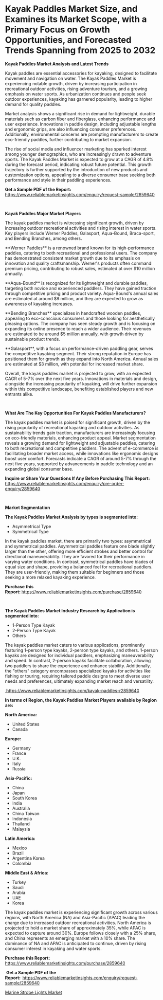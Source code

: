 <p><h1>Kayak Paddles Market Size, and Examines its Market Scope, with a Primary Focus on Growth Opportunities, and Forecasted Trends Spanning from 2025 to 2032</h1></p><p><strong>Kayak Paddles Market Analysis and Latest Trends</strong></p>
<p><p>Kayak paddles are essential accessories for kayaking, designed to facilitate movement and navigation on water. The Kayak Paddles Market is experiencing notable growth, driven by increasing participation in recreational outdoor activities, rising adventure tourism, and a growing emphasis on water sports. As urbanization continues and people seek outdoor experiences, kayaking has garnered popularity, leading to higher demand for quality paddles.</p><p>Market analysis shows a significant rise in demand for lightweight, durable materials such as carbon fiber and fiberglass, enhancing performance and user experience. Innovations in paddle design, including adjustable lengths and ergonomic grips, are also influencing consumer preferences. Additionally, environmental concerns are prompting manufacturers to create eco-friendly paddles, further contributing to market expansion.</p><p>The rise of social media and influencer marketing has sparked interest among younger demographics, who are increasingly drawn to adventure sports. The Kayak Paddles Market is expected to grow at a CAGR of 4.8% during the forecast period, indicating robust future potential. This growth trajectory is further supported by the introduction of new products and customization options, appealing to a diverse consumer base seeking both performance and style in their paddling experiences.</p></p>
<p><strong>Get a Sample PDF of the Report:&nbsp;</strong> <a href="https://www.reliablemarketinsights.com/enquiry/request-sample/2859640?utm_campaign=2885&utm_medium=2&utm_source=Github&utm_content=ia&utm_term=12032025&utm_id=kayak-paddles">https://www.reliablemarketinsights.com/enquiry/request-sample/2859640</a></p>
<p>&nbsp;</p>
<p><strong>Kayak Paddles Major Market Players</strong></p>
<p><p>The kayak paddles market is witnessing significant growth, driven by increasing outdoor recreational activities and rising interest in water sports. Key players include Werner Paddles, Galasport, Aqua-Bound, Braca-sport, and Bending Branches, among others.</p><p>**Werner Paddles** is a renowned brand known for its high-performance paddles, catering to both recreational and professional users. The company has demonstrated consistent market growth due to its emphasis on innovation and quality craftsmanship. Werner's products often command premium pricing, contributing to robust sales, estimated at over $10 million annually.</p><p>**Aqua-Bound** is recognized for its lightweight and durable paddles, targeting both novice and experienced paddlers. They have gained traction through competitive pricing and product variety. Aqua-Bound's annual sales are estimated at around $8 million, and they are expected to grow as awareness of kayaking increases.</p><p>**Bending Branches** specializes in handcrafted wooden paddles, appealing to eco-conscious consumers and those looking for aesthetically pleasing options. The company has seen steady growth and is focusing on expanding its online presence to reach a wider audience. Their revenues are estimated to be around $5 million annually, with growth driven by sustainable product trends.</p><p>**Galasport**, with a focus on performance-driven paddling gear, serves the competitive kayaking segment. Their strong reputation in Europe has positioned them for growth as they expand into North America. Annual sales are estimated at $3 million, with potential for increased market share.</p><p>Overall, the kayak paddles market is projected to grow, with an expected CAGR of 5-7% over the next five years. Innovations in materials and design, alongside the increasing popularity of kayaking, will drive further expansion within this competitive landscape, benefiting established players and new entrants alike.</p></p>
<p>&nbsp;</p>
<p><strong>What Are The Key Opportunities For Kayak Paddles Manufacturers?</strong></p>
<p><p>The kayak paddles market is poised for significant growth, driven by the rising popularity of recreational kayaking and outdoor activities. As sustainability trends gain traction, manufacturers are increasingly focusing on eco-friendly materials, enhancing product appeal. Market segmentation reveals a growing demand for lightweight and adjustable paddles, catering to both recreational and competitive paddlers. The advent of e-commerce is facilitating broader market access, while innovations like ergonomic designs boost user comfort. Forecasts indicate a CAGR of around 5-7% through the next five years, supported by advancements in paddle technology and an expanding global consumer base.</p></p>
<p><strong>Inquire or Share Your Questions If Any Before Purchasing This Report:</strong> <a href="https://www.reliablemarketinsights.com/enquiry/pre-order-enquiry/2859640?utm_campaign=2885&utm_medium=2&utm_source=Github&utm_content=ia&utm_term=12032025&utm_id=kayak-paddles">https://www.reliablemarketinsights.com/enquiry/pre-order-enquiry/2859640</a></p>
<p>&nbsp;</p>
<p><strong>Market Segmentation</strong></p>
<p><strong>The Kayak Paddles Market Analysis by types is segmented into:</strong></p>
<p><ul><li>Asymmetrical Type</li><li>Symmetrical Type</li></ul></p>
<p><p>In the kayak paddles market, there are primarily two types: asymmetrical and symmetrical paddles. Asymmetrical paddles feature one blade slightly larger than the other, offering more efficient strokes and better control for directional maneuverability. They are favored for their performance in varying water conditions. In contrast, symmetrical paddles have blades of equal size and shape, providing a balanced feel for recreational paddlers. They are user-friendly, making them suitable for beginners and those seeking a more relaxed kayaking experience.</p></p>
<p><strong>Purchase this Report:&nbsp;</strong><a href="https://www.reliablemarketinsights.com/purchase/2859640?utm_campaign=2885&utm_medium=2&utm_source=Github&utm_content=ia&utm_term=12032025&utm_id=kayak-paddles">https://www.reliablemarketinsights.com/purchase/2859640</a></p>
<p>&nbsp;</p>
<p><strong>The Kayak Paddles Market Industry Research by Application is segmented into:</strong></p>
<p><ul><li>1-Person Type Kayak</li><li>2-Person Type Kayak</li><li>Others</li></ul></p>
<p><p>The kayak paddles market caters to various applications, prominently featuring 1-person type kayaks, 2-person type kayaks, and others. 1-person kayaks are designed for individual paddlers, emphasizing maneuverability and speed. In contrast, 2-person kayaks facilitate collaboration, allowing two paddlers to share the experience and enhance stability. Additionally, the "others" category encompasses specialized kayaks for activities like fishing or touring, requiring tailored paddle designs to meet diverse user needs and preferences, ultimately expanding market reach and versatility.</p></p>
<p><a href="https://www.reliablemarketinsights.com/kayak-paddles-r2859640?utm_campaign=2885&utm_medium=2&utm_source=Github&utm_content=ia&utm_term=12032025&utm_id=kayak-paddles">&nbsp;https://www.reliablemarketinsights.com/kayak-paddles-r2859640</a></p>
<p><strong>In terms of Region, the Kayak Paddles Market Players available by Region are:</strong></p>
<p>
    <p> <strong> North America: </strong>
        <ul>
            <li>United States</li>
            <li>Canada</li>
        </ul>
        </p> 
    <p> <strong> Europe: </strong>
        <ul>
            <li>Germany</li>
            <li>France</li>
            <li>U.K.</li>
            <li>Italy</li>
            <li>Russia</li>
        </ul>
        </p> 
    <p> <strong> Asia-Pacific: </strong>
        <ul>
            <li>China</li>
            <li>Japan</li>
            <li>South Korea</li>
            <li>India</li>
            <li>Australia</li>
            <li>China Taiwan</li>
            <li>Indonesia</li>
            <li>Thailand</li>
            <li>Malaysia</li>
        </ul>
        </p> 
    <p> <strong> Latin America: </strong>
        <ul>
            <li>Mexico</li>
            <li>Brazil</li>
            <li>Argentina Korea</li>
            <li>Colombia</li>
        </ul>
        </p> 
    <p> <strong> Middle East & Africa: </strong>
        <ul>
            <li>Turkey</li>
            <li>Saudi</li>
            <li>Arabia</li>
            <li>UAE</li>
            <li>Korea</li>
        </ul>
    </p>
    </p>
<p><p>The kayak paddles market is experiencing significant growth across various regions, with North America (NA) and Asia-Pacific (APAC) leading the charge due to increased outdoor recreational activities. North America is projected to hold a market share of approximately 35%, while APAC is expected to capture around 30%. Europe follows closely with a 25% share, and China represents an emerging market with a 10% share. The dominance of NA and APAC is anticipated to continue, driven by rising consumer interest in kayaking and water sports.</p></p>
<p><strong>Purchase this Report: </strong><a href="https://www.reliablemarketinsights.com/purchase/2859640?utm_campaign=2885&utm_medium=2&utm_source=Github&utm_content=ia&utm_term=12032025&utm_id=kayak-paddles">https://www.reliablemarketinsights.com/purchase/2859640</a></p>
<p>&nbsp;<strong>Get a Sample PDF of the Report:&nbsp;&nbsp;</strong><a href="https://www.reliablemarketinsights.com/enquiry/request-sample/2859640?utm_campaign=2885&utm_medium=2&utm_source=Github&utm_content=ia&utm_term=12032025&utm_id=kayak-paddles">https://www.reliablemarketinsights.com/enquiry/request-sample/2859640</a></p>
<p><strong></strong></p>
<p><p><a href="https://github.com/tselahiara/Market-Research-Report-List-1/blob/main/marine-strobe-lights-market.md?utm_campaign=2885&utm_medium=2&utm_source=Github&utm_content=ia&utm_term=12032025&utm_id=kayak-paddles">Marine Strobe Lights Market</a></p></p>